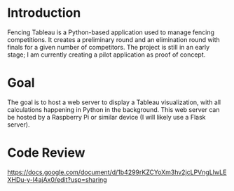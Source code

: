 # Introduction
Fencing Tableau is a Python-based application used to manage fencing competitions. It creates a preliminary round and an elimination round with finals for a given number of competitors. The project is still in an early stage; I am currently creating a pilot application as proof of concept.

# Goal
The goal is to host a web server to display a Tableau visualization, with all calculations happening in Python in the background. This web server can be hosted by a Raspberry Pi or similar device (I will likely use a Flask server).

# Code Review
https://docs.google.com/document/d/1b4299rKZCYoXm3hv2jcLPVngLIwLEXHDu-y-l4ajAx0/edit?usp=sharing
